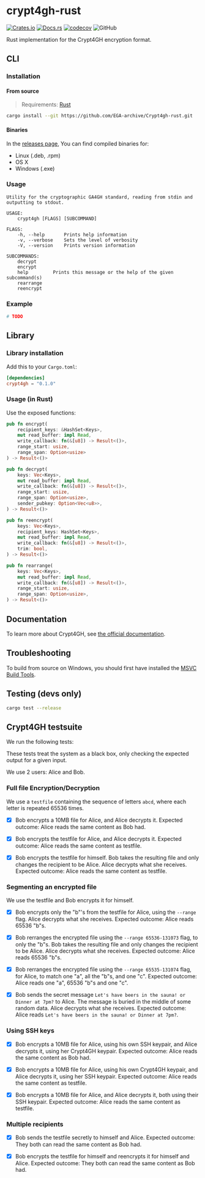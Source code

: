 # crypt4gh-rust

[![Crates.io](https://img.shields.io/crates/v/crypt4gh)](https://crates.io/crates/crypt4gh)
[![Docs.rs](https://docs.rs/crypt4gh/badge.svg)](https://docs.rs/gym/latest/crypt4gh)
[![codecov](https://codecov.io/gh/EGA-archive/crypt4gh-rust/branch/master/graph/badge.svg)](https://codecov.io/gh/EGA-archive/crypt4gh-rust)
![GitHub](https://img.shields.io/github/license/EGA-archive/crypt4gh-rust)

Rust implementation for the Crypt4GH encryption format.

## CLI

### Installation

#### From source

> Requirements: [Rust](https://www.rust-lang.org/tools/install)

```sh
cargo install --git https://github.com/EGA-archive/Crypt4gh-rust.git
```

#### Binaries

In the [releases page](https://github.com/EGA-archive/Crypt4gh-rust/releases/latest), You can find compiled binaries for:

- Linux (.deb, .rpm)
- OS X
- Windows (.exe)

### Usage

```text
Utility for the cryptographic GA4GH standard, reading from stdin and outputting to stdout.

USAGE:
    crypt4gh [FLAGS] [SUBCOMMAND]

FLAGS:
    -h, --help       Prints help information
    -v, --verbose    Sets the level of verbosity
    -V, --version    Prints version information

SUBCOMMANDS:
    decrypt
    encrypt
    help         Prints this message or the help of the given subcommand(s)
    rearrange
    reencrypt  
```

### Example

```sh
# TODO
```

## Library

### Library installation

Add this to your `Cargo.toml`:

```toml
[dependencies]
crypt4gh = "0.1.0"
```

### Usage (in Rust)

Use the exposed functions:

```rust
pub fn encrypt(
    recipient_keys: &HashSet<Keys>,
    mut read_buffer: impl Read,
    write_callback: fn(&[u8]) -> Result<()>,
    range_start: usize,
    range_span: Option<usize>
) -> Result<()>

pub fn decrypt(
    keys: Vec<Keys>,
    mut read_buffer: impl Read,
    write_callback: fn(&[u8]) -> Result<()>,
    range_start: usize,
    range_span: Option<usize>,
    sender_pubkey: Option<Vec<u8>>,
) -> Result<()>

pub fn reencrypt(
    keys: Vec<Keys>,
    recipient_keys: HashSet<Keys>,
    mut read_buffer: impl Read,
    write_callback: fn(&[u8]) -> Result<()>,
    trim: bool,
) -> Result<()>

pub fn rearrange(
    keys: Vec<Keys>,
    mut read_buffer: impl Read,
    write_callback: fn(&[u8]) -> Result<()>,
    range_start: usize,
    range_span: Option<usize>,
) -> Result<()>
```

## Documentation

To learn more about Crypt4GH, see [the official documentation](https://crypt4gh.readthedocs.io/en/latest/).

## Troubleshooting

To build from source on Windows, you should first have installed the [MSVC Build Tools](https://visualstudio.microsoft.com/downloads/#build-tools-for-visual-studio-2019).

## Testing (devs only)

```sh
cargo test --release
```

## Crypt4GH testsuite

We run the following tests:

These tests treat the system as a black box, only checking the expected output for a given input.

We use 2 users: Alice and Bob.

### Full file Encryption/Decryption

We use a `testfile` containing the sequence of letters `abcd`, where each letter is repeated 65536 times.

- [x] Bob encrypts a 10MB file for Alice, and Alice decrypts it. Expected outcome: Alice reads the same content as Bob had.

- [x] Bob encrypts the testfile for Alice, and Alice decrypts it. Expected outcome: Alice reads the same content as testfile.

- [x] Bob encrypts the testfile for himself. Bob takes the resulting file and only changes the recipient to be Alice. Alice decrypts what she receives. Expected outcome: Alice reads the same content as testfile.

### Segmenting an encrypted file

We use the testfile and Bob encrypts it for himself.

- [x] Bob encrypts only the "b"'s from the testfile for Alice, using the `--range` flag. Alice decrypts what she receives. Expected outcome: Alice reads 65536 "b"s.

- [x] Bob rerranges the encrypted file using the `--range 65536-131073` flag, to only the "b"s. Bob takes the resulting file and only changes the recipient to be Alice. Alice decrypts what she receives. Expected outcome: Alice reads 65536 "b"s.
  
- [x] Bob rerranges the encrypted file using the `--range 65535-131074` flag, for Alice, to match one "a", all the "b"s, and one "c". Expected outcome: Alice reads one "a", 65536 "b"s and one "c".

- [x] Bob sends the secret message `Let's have beers in the sauna! or Dinner at 7pm?` to Alice. The message is buried in the middle of some random data. Alice decrypts what she receives. Expected outcome: Alice reads `Let's have beers in the sauna! or Dinner at 7pm?`.

### Using SSH keys

- [x] Bob encrypts a 10MB file for Alice, using his own SSH keypair, and Alice decrypts it, using her Crypt4GH keypair. Expected outcome: Alice reads the same content as Bob had.

- [x] Bob encrypts a 10MB file for Alice, using his own Crypt4GH keypair, and Alice decrypts it, using her SSH keypair. Expected outcome: Alice reads the same content as testfile.

- [x] Bob encrypts a 10MB file for Alice, and Alice decrypts it, both using their SSH keypair. Expected outcome: Alice reads the same content as testfile.

### Multiple recipients

- [x] Bob sends the testfile secretly to himself and Alice. Expected outcome: They both can read the same content as Bob had.

- [x] Bob encrypts the testfile for himself and reencrypts it for himself and Alice. Expected outcome: They both can read the same content as Bob had.
